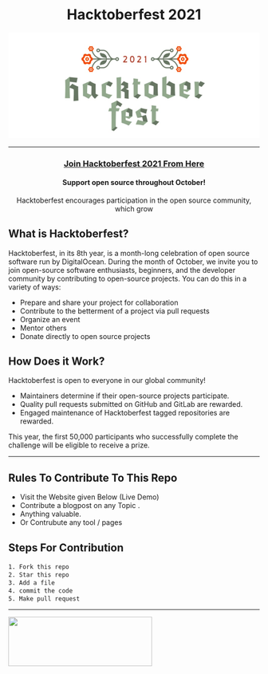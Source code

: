 <h1 align="center"> Hacktoberfest 2021 </h1>
<img src="hactoberfest-logo.jpg">

***
<h3 align="center">
    <a href="https://hacktoberfest.digitalocean.com/">
        Join Hacktoberfest 2021 From Here 
    </a>
</h3>

<h4 align="center">Support open source throughout October!</h4>
<p align="center">Hacktoberfest encourages participation in the open source community, which grow</p>

## What is Hacktoberfest?

Hacktoberfest, in its 8th year, is a month-long celebration of open source software run by DigitalOcean. During the month of October, we invite you to join open-source software enthusiasts, beginners, and the developer community by contributing to open-source projects. You can do this in a variety of ways:

- Prepare and share your project for collaboration
- Contribute to the betterment of a project via pull requests
- Organize an event
- Mentor others
- Donate directly to open source projects


## How Does it Work?
Hacktoberfest is open to everyone in our global community!
- Maintainers determine if their open-source projects participate.
- Quality pull requests submitted on GitHub and GitLab are rewarded.
- Engaged maintenance of Hacktoberfest tagged repositories are rewarded.


This year, the first 50,000 participants who successfully complete the challenge will be eligible to receive a prize.

***
## Rules To Contribute To This Repo

-   Visit the Website given Below (Live Demo)
-   Contribute a blogpost on any Topic .
-   Anything valuable.
-   Or Contrubute any tool / pages

## Steps For Contribution

    1. Fork this repo
    2. Star this repo
    3. Add a file
    4. commit the code
    5. Make pull request
***
<a href="https://www.factsprime.com/" target="_blank" rel="noopener"><img class="alignnone " src="https://getsiteglue.com/wp-content/uploads/2018/04/demo-button.png" width="288" height="99" /></a>
